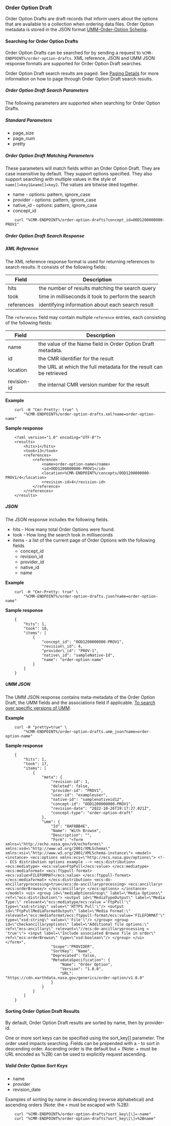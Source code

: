 ### <a name="order-option-draft"></a> Order Option Draft

Order Option Drafts are draft records that inform users about the options that are available to a collection when ordering data files. Order Option metadata is stored in the JSON format [UMM-Order-Option Schema](https://git.earthdata.nasa.gov/projects/EMFD/repos/otherschemas/browse/order-option).

#### <a name="searching-for-order-option-drafts"></a> Searching for Order Option Drafts

Order Option Drafts can be searched for by sending a request to `%CMR-ENDPOINT%/order-option-drafts`. XML reference, JSON and UMM JSON response formats are supported for Order Option Draft searches.

Order Option Draft search results are paged. See [Paging Details](#paging-details) for more information on how to page through Order Option Draft search results.

##### <a name="order-option-draft-search-params"></a> Order Option Draft Search Parameters

The following parameters are supported when searching for Order Option Drafts.

##### Standard Parameters

* page\_size
* page\_num
* pretty

##### Order Option Draft Matching Parameters

These parameters will match fields within an Order Option Draft. They are case insensitive by default. They support options specified. They also support searching with multiple values in the style of `name[]=key1&name[]=key2`. The values are bitwise `OR`ed together.

* name - options: pattern, ignore\_case
* provider - options: pattern, ignore\_case
* native\_id - options: pattern, ignore\_case
* concept\_id

```
    curl "%CMR-ENDPOINT%/order-option-drafts?concept_id=OOD1200000000-PROV1"
```

##### <a name="order-option-draft-search-response"></a> Order Option Draft Search Response

##### XML Reference

The XML reference response format is used for returning references to search results. It consists of the following fields:

| Field      | Description                                        |
| ---------- | -------------------------------------------------- |
| hits       | the number of results matching the search query    |
| took       | time in milliseconds it took to perform the search |
| references | identifying information about each search result   |

The `references` field may contain multiple `reference` entries, each consisting of the following fields:

| Field       | Description                                                        |
| ----------- | ------------------------------------------------------------------ |
| name        | the value of the Name field in Order Option Draft metadata.      |
| id          | the CMR identifier for the result                                  |
| location    | the URL at which the full metadata for the result can be retrieved |
| revision-id | the internal CMR version number for the result                     |

__Example__

```
    curl -H "Cmr-Pretty: true" \
        "%CMR-ENDPOINT%/order-option-drafts.xml?name=order-option-name"
```

__Sample response__

```
    <?xml version="1.0" encoding="UTF-8"?>
    <results>
        <hits>1</hits>
        <took>13</took>
        <references>
            <reference>
                <name>order-option-name</name>
                <id>OOD1200000000-PROV1</id>
                <location>%CMR-ENDPOINT%/concepts/OOD1200000000-PROV1/4</location>
                <revision-id>4</revision-id>
            </reference>
        </references>
    </results>
```

##### JSON

The JSON response includes the following fields.

* hits - How many total Order Options were found.
* took - How long the search took in milliseconds
* items - a list of the current page of Order Options with the following fields
  * concept\_id
  * revision\_id
  * provider\_id
  * native\_id
  * name

__Example__

```
    curl -H "Cmr-Pretty: true" \
        "%CMR-ENDPOINT%/order-option-drafts.json?name=order-option-name"
```

__Sample response__

```
    {
        "hits": 1,
        "took": 10,
        "items": [
            {
                "concept_id": "OOD1200000000-PROV1",
                "revision\_id": 4,
                "provider\_id": "PROV-1",
                "native\_id": "sampleNative-Id",
                "name": "order-option-name"
            }
        ]
    }
```

##### UMM JSON

The UMM JSON response contains meta-metadata of the Order Option Draft, the UMM fields and the associations field if applicable. [To search over specific versions of UMM](#umm-json). 

__Example__

```
    curl -H "pretty=true" \
        "%CMR-ENDPOINT%/order-option-drafts.umm_json?name=order-option-name"
```

__Sample response__

```
    {
        "hits": 1,
        "took": 17,
        "items": [
            {
                "meta": {
                    "revision-id": 1,
                    "deleted": false,
                    "provider-id": "PROV1",
                    "user-id": "exampleuser",
                    "native-id": "samplenativeid12",
                    "concept-id": "OOD1200000000-PROV1",
                    "revision-date": "2022-10-26T19:17:27.021Z",
                    "concept-type": "order-option-draft"
                },
                "umm": {
                    "Id": "0AF0BB4E",
                    "Name": "With Browse",
                    "Description": "",
                    "Form": "<form xmlns=\"http://echo.nasa.gov/v9/echoforms\" xmlns:xsd=\"http://www.w3.org/2001/XMLSchema\" xmlns:xsi=\"http://www.w3.org/2001/XMLSchema-instance\"> <model> <instance> <ecs:options xmlns:ecs=\"http://ecs.nasa.gov/options\"> <!-- ECS distribution options example --> <ecs:distribution> <ecs:mediatype> <ecs:value>FtpPull</ecs:value> </ecs:mediatype> <ecs:mediaformat> <ecs:ftppull-format> <ecs:value>FILEFORMAT</ecs:value> </ecs:ftppull-format> </ecs:mediaformat> </ecs:distribution> <ecs:do-ancillaryprocessing>true</ecs:do-ancillaryprocessing> <ecs:ancillary> <ecs:orderBrowse/> </ecs:ancillary> </ecs:options> </instance> </model> <ui> <group id=\"mediaOptionsGroup\" label=\"Media Options\" ref=\"ecs:distribution\"> <output id=\"MediaTypeOutput\" label=\"Media Type:\" relevant=\"ecs:mediatype/ecs:value ='FtpPull'\" type=\"xsd:string\" value=\"'HTTPS Pull'\"/> <output id=\"FtpPullMediaFormatOutput\" label=\"Media Format:\" relevant=\"ecs:mediaformat/ecs:ftppull-format/ecs:value='FILEFORMAT'\" type=\"xsd:string\" value=\"'File'\"/> </group> <group id=\"checkancillaryoptions\" label=\"Additional file options:\" ref=\"ecs:ancillary\" relevant=\"//ecs:do-ancillaryprocessing = 'true'\"> <input label=\"Include associated Browse file in order\" ref=\"ecs:orderBrowse\" type=\"xsd:boolean\"/> </group> </ui> </form>",
                    "Scope":"PROVIDER",
                    "SortKey": "Name",
                    "Deprecated": false,
                    "MetadataSpecification": {
                        "Name": "Order Option",
                        "Version": "1.0.0",
                        "URL": "https://cdn.earthdata.nasa.gov/generics/order-option/v1.0.0"
                    }
                }
            }
        ]
    }
```

#### <a name="sorting-order-option-draft-results"></a> Sorting Order Option Draft Results

By default, Order Option Draft results are sorted by name, then by provider-id.

One or more sort keys can be specified using the sort_key[] parameter. The order used impacts searching. Fields can be prepended with a - to sort in descending order. Ascending order is the default but + (Note: + must be URL encoded as %2B) can be used to explicitly request ascending.

##### Valid Order Option Sort Keys

* name
* provider
* revision_date

Examples of sorting by name in descending (reverse alphabetical) and ascending orders (Note: the `+` must be escaped with %2B):

```
    curl "%CMR-ENDPOINT%/order-option-drafts?sort_key\[\]=-name"
    curl "%CMR-ENDPOINT%/order-option-drafts?sort_key\[\]=%2Bname"
```
